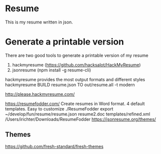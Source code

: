 # Resume
This is my resume written in json.

# Generate a printable version
There are two good tools to generate a printable version of my resume
1) hackmyresume (https://github.com/hacksalot/HackMyResume)
2) jsonresume (npm install -g resume-cli)

hackmyresume provides the most output formats and different styles
hackmyresume BUILD resume.json TO out/resume.all -t modern

http://please.hackmyresume.com/

https://resumefodder.com/ Create resumes in Word format. 4 default templates. Easy to customize
./ResumeFodder export ~/develop/fun/resume/resume.json resume2.doc templates/refined.xml
/Users/irichter/Downloads/ResumeFodder
https://jsonresume.org/themes/


## Themes
https://github.com/fresh-standard/fresh-themes
